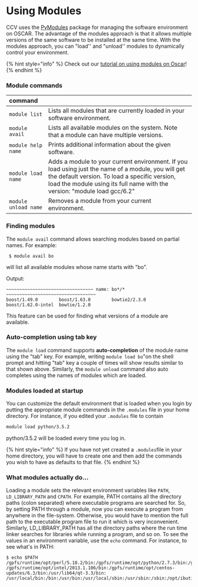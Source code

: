 # Using Modules

CCV uses the [PyModules](https://bitbucket.org/mhowison/pymodules) package for managing the software environment on OSCAR. The advantage of the modules approach is that it allows multiple versions of the same software to be installed at the same time. With the modules approach, you can "load'' and "unload'' modules to dynamically control your environment.

{% hint style="info" %}
Check out our [tutorial on using modules on Oscar](https://brown.hosted.panopto.com/Panopto/Pages/Viewer.aspx?id=cb688701-3a1e-4a96-a1bd-ad51012c0d6b)!
{% endhint %}

### Module commands

| command    |  |
| :--- | :--- |
| `module list` | Lists all modules that are currently loaded in your software environment. |
| `module avail`  | Lists all available modules on the system. Note that a module can have multiple versions.  |
| `module help name`  |  Prints additional information about the given software.  |
| `module load name`  | Adds a module to your current environment. If you load using just the name of a module, you will get the default version. To load a specific version, load the module using its full name with the version: "module load gcc/6.2" |
| `module unload name`  | Removes a module from your current environment. |

### Finding modules

The `module avail` command allows searching modules based on partial names. For example:

```text
 $ module avail bo
```

will list all available modules whose name starts with "bo".

Output:

```text
~~~~~~~~~~~~~~~~~~~~~~~~~~~~~~~~~ name: bo*/* ~~~~~~~~~~~~~~~~~~~~~~~~~~~~~~~~~~
boost/1.49.0        boost/1.63.0        bowtie2/2.3.0
boost/1.62.0-intel  bowtie/1.2.0
```

This feature can be used for finding what versions of a module are available.

### Auto-completion using tab key

The `module load` command supports **auto-completion** of the module name using the "tab" key.  For example, writing `module load bo`"on the shell prompt and hitting "tab" key a couple of times will show results similar to that shown above. Similarly, the `module unload` command also auto completes using the names of modules which are loaded.    

### Modules loaded at startup

You can customize the default environment that is loaded when you login by putting the appropriate module commands in the `.modules` file in your home directory. For instance, if you edited your `.modules` file to contain

```bash
module load python/3.5.2
```

python/3.5.2 will be loaded every time you log in.

{% hint style="info" %}
If you have not yet created a `.modules`file in your home directory, you will have to create one and then add the commands you wish to have as defaults to that file.
{% endhint %}

### What modules actually do...

Loading a module sets the relevant environment variables like `PATH`, `LD_LIBRARY_PATH` and `CPATH`.  For example, PATH contains all the directory paths \(colon separated\) where executable programs are searched for. So, by setting PATH through a module, now you can execute a program from anywhere in the file-system. Otherwise, you would have to mention the full path to the executable program file to run it which is very inconvenient. Similarly, LD\_LIBRARY\_PATH has all the directory paths where the run time linker searches for libraries while running a program, and so on. To see the values in an environment variable, use the `echo` command. For instance, to see what's in PATH:

```text
$ echo $PATH
/gpfs/runtime/opt/perl/5.18.2/bin:/gpfs/runtime/opt/python/2.7.3/bin:/gpfs/runtime/opt/java/7u5/bin:
/gpfs/runtime/opt/intel/2013.1.106/bin:/gpfs/runtime/opt/centos-updates/6.3/bin:/usr/lib64/qt-3.3/bin:
/usr/local/bin:/bin:/usr/bin:/usr/local/sbin:/usr/sbin:/sbin:/opt/ibutils/bin:/gpfs/runtime/bin
```

 

